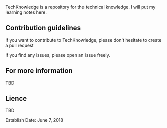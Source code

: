 TechKnowledge is a repository for the technical knowledge. I will put my learning notes here.


## Contribution guidelines

If you want to contribute to TechKnowledge, please don't hesitate to create a pull request

If you find any issues, please open an issue freely.


## For more information

TBD

## Lience

TBD



Establish Date: June 7, 2018
